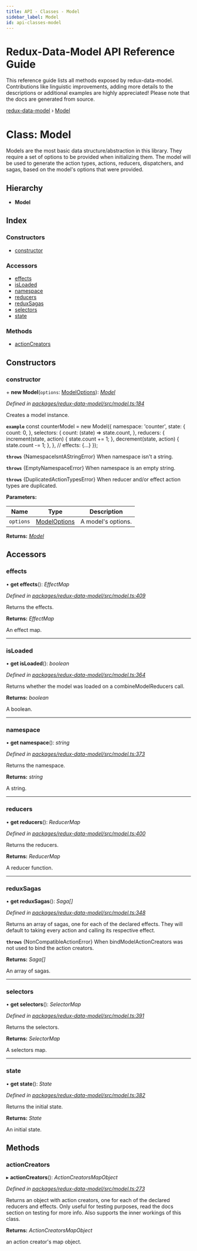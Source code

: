 ```yaml
---
title: API - Classes - Model
sidebar_label: Model
id: api-classes-model
---
```


# Redux-Data-Model API Reference Guide

This reference guide lists all methods exposed by redux-data-model. Contributions like linguistic improvements, adding
more details to the descriptions or additional examples are highly appreciated! Please note that the docs are
generated from source.

[redux-data-model](../README.md) › [Model](model.md)

# Class: Model

Models are the most basic data structure/abstraction in this library. They require a set of options to be
provided when initializing them. The model will be used to generate the action types, actions, reducers,
dispatchers, and sagas, based on the model's options that were provided.

## Hierarchy

* **Model**

## Index

### Constructors

* [constructor](model.md#constructor)

### Accessors

* [effects](model.md#effects)
* [isLoaded](model.md#isloaded)
* [namespace](model.md#namespace)
* [reducers](model.md#reducers)
* [reduxSagas](model.md#reduxsagas)
* [selectors](model.md#selectors)
* [state](model.md#state)

### Methods

* [actionCreators](model.md#actioncreators)

## Constructors

###  constructor

\+ **new Model**(`options`: [ModelOptions](../interfaces/modeloptions.md)): *[Model](model.md)*

*Defined in [packages/redux-data-model/src/model.ts:184](https://github.com/kayak/redux-data-model/blob/f81237f/packages/redux-data-model/src/model.ts#L184)*

Creates a model instance.

**`example`** 
const counterModel = new Model({
  namespace: 'counter',
  state: {
     count: 0,
  },
  selectors: {
      count: (state) => state.count,
  },
  reducers: {
     increment(state, action) {
       state.count += 1;
     },
     decrement(state, action) {
       state.count -= 1;
     },
  },
 // effects: {...}
});

**`throws`** {NamespaceIsntAStringError} When namespace isn't a string.

**`throws`** {EmptyNamespaceError} When namespace is an empty string.

**`throws`** {DuplicatedActionTypesError} When reducer and/or effect action types are duplicated.

**Parameters:**

Name | Type | Description |
------ | ------ | ------ |
`options` | [ModelOptions](../interfaces/modeloptions.md) | A model's options. |

**Returns:** *[Model](model.md)*

## Accessors

###  effects

• **get effects**(): *EffectMap*

*Defined in [packages/redux-data-model/src/model.ts:409](https://github.com/kayak/redux-data-model/blob/f81237f/packages/redux-data-model/src/model.ts#L409)*

Returns the effects.

**Returns:** *EffectMap*

An effect map.

___

###  isLoaded

• **get isLoaded**(): *boolean*

*Defined in [packages/redux-data-model/src/model.ts:364](https://github.com/kayak/redux-data-model/blob/f81237f/packages/redux-data-model/src/model.ts#L364)*

Returns whether the model was loaded on a combineModelReducers call.

**Returns:** *boolean*

A boolean.

___

###  namespace

• **get namespace**(): *string*

*Defined in [packages/redux-data-model/src/model.ts:373](https://github.com/kayak/redux-data-model/blob/f81237f/packages/redux-data-model/src/model.ts#L373)*

Returns the namespace.

**Returns:** *string*

A string.

___

###  reducers

• **get reducers**(): *ReducerMap*

*Defined in [packages/redux-data-model/src/model.ts:400](https://github.com/kayak/redux-data-model/blob/f81237f/packages/redux-data-model/src/model.ts#L400)*

Returns the reducers.

**Returns:** *ReducerMap*

A reducer function.

___

###  reduxSagas

• **get reduxSagas**(): *Saga[]*

*Defined in [packages/redux-data-model/src/model.ts:348](https://github.com/kayak/redux-data-model/blob/f81237f/packages/redux-data-model/src/model.ts#L348)*

Returns an array of sagas, one for each of the declared effects. They will default to taking every action and
calling its respective effect.

**`throws`** {NonCompatibleActionError} When bindModelActionCreators was not used to bind the action creators.

**Returns:** *Saga[]*

An array of sagas.

___

###  selectors

• **get selectors**(): *SelectorMap*

*Defined in [packages/redux-data-model/src/model.ts:391](https://github.com/kayak/redux-data-model/blob/f81237f/packages/redux-data-model/src/model.ts#L391)*

Returns the selectors.

**Returns:** *SelectorMap*

A selectors map.

___

###  state

• **get state**(): *State*

*Defined in [packages/redux-data-model/src/model.ts:382](https://github.com/kayak/redux-data-model/blob/f81237f/packages/redux-data-model/src/model.ts#L382)*

Returns the initial state.

**Returns:** *State*

An initial state.

## Methods

###  actionCreators

▸ **actionCreators**(): *ActionCreatorsMapObject*

*Defined in [packages/redux-data-model/src/model.ts:273](https://github.com/kayak/redux-data-model/blob/f81237f/packages/redux-data-model/src/model.ts#L273)*

Returns an object with action creators, one for each of the declared reducers and effects. Only useful for
testing purposes, read the docs section on testing for more info. Also supports the inner workings of this
class.

**Returns:** *ActionCreatorsMapObject*

an action creator's map object.
